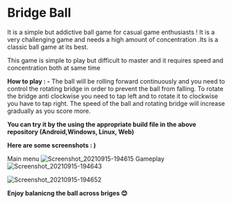 # Bridge Ball
It is a simple but addictive ball game for casual game enthusiasts !
It is a very challenging game and needs a high amount of concentration .Its is a classic ball game at its best.

This game is simple to play but difficult to master and it requires speed and concentration both at same time

**How to play : -**
The ball will be rolling forward continuously and you need to control the rotating bridge in order to prevent the ball from falling. To rotate the bridge anti clockwise you need to tap left and to rotate it to clockwise you have to tap right. The speed of the ball and rotating bridge will increase gradually as you score more.

**You can try it by the using the appropriate build file in the above repository (Android,Windows, Linux, Web)**

**Here are some screenshots : )**

Main menu
![Screenshot_20210915-194615](https://user-images.githubusercontent.com/27561129/133456850-e2aed550-3761-4d48-9e93-6eea65fa4c1f.png)
Gameplay
![Screenshot_20210915-194643](https://user-images.githubusercontent.com/27561129/133456901-96e9181e-38dc-4ff5-bb6d-1799de374eaf.png)

![Screenshot_20210915-194652](https://user-images.githubusercontent.com/27561129/133456931-ba3b4882-fa61-4510-825a-6629bf4685ef.png)

**Enjoy balanicng the ball across briges 😊**
